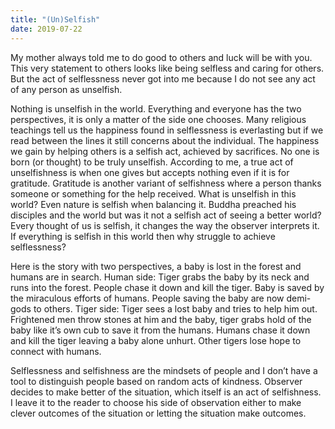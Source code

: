 ```yaml
---
title: "(Un)Selfish"
date: 2019-07-22
---
```

My mother always told me to do good to others and luck will be with you. This very statement to others looks like being selfless and caring for others. But the act of selflessness never got into me because I do not see any act of any person as unselfish.

Nothing is unselfish in the world. Everything and everyone has the two perspectives, it is only a matter of the side one chooses.
Many religious teachings tell us the happiness found in selflessness is everlasting but if we read between the lines it still concerns about the individual. The happiness we gain by helping others is a selfish act, achieved by sacrifices. No one is born (or thought) to be truly unselfish.
According to me, a true act of unselfishness is when one gives but accepts nothing even if it is for gratitude.
Gratitude is another variant of selfishness where a person thanks someone or something for the help received. What is unselfish in this world?
Even nature is selfish when balancing it. Buddha preached his disciples and the world but was it not a selfish act of seeing a better world? Every thought of us is selfish, it changes the way the observer interprets it. If everything is selfish in this world then why struggle to achieve selflessness?

Here is the story with two perspectives, a baby is lost in the forest and humans are in search.
Human side:
Tiger grabs the baby by its neck and runs into the forest. People chase it down and kill the tiger. Baby is saved by the miraculous efforts of humans. People saving the baby are now demi-gods to others.
Tiger side:
Tiger sees a lost baby and tries to help him out. Frightened men throw stones at him and the baby, tiger grabs hold of the baby like it’s own cub to save it from the humans. Humans chase it down and kill the tiger leaving a baby alone unhurt. Other tigers lose hope to connect with humans.

Selflessness and selfishness are the mindsets of people and I don’t have a tool to distinguish people based on random acts of kindness. Observer decides to make better of the situation, which itself is an act of selfishness. I leave it to the reader to choose his side of observation either to make clever outcomes of the situation or letting the situation make outcomes.